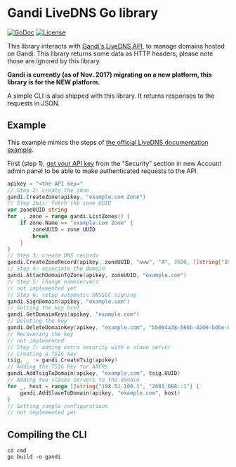 Gandi LiveDNS Go library
========================

[![GoDoc](https://godoc.org/github.com/tiramiseb/go-gandi-livedns?status.svg)](https://godoc.org/github.com/tiramiseb/go-gandi-livedns)
[![License](https://img.shields.io/badge/license-MIT-blue.svg)](https://raw.githubusercontent.com/tiramiseb/go-gandi-livedns/master/LICENSE)

This library interacts with [Gandi's LiveDNS API](http://doc.livedns.gandi.net/), to manage domains hosted on Gandi. This library returns some data as HTTP headers, please note those are ignored by this library.

**Gandi is currently (as of Nov. 2017) migrating on a new platform, this library is for the NEW platform.**

A simple CLI is also shipped with this library. It returns responses to the requests in JSON.

Example
-------

This example mimics the steps of [the official LiveDNS documentation example](http://doc.livedns.gandi.net/#quick-example).

First (step 1), [get your API key](https://account.gandi.net/) from the "Security" section in new Account admin panel to be able to make authenticated requests to the API.

```go
apikey = "<the API key>"
// Step 2: create the zone
gandi.CreateZone(apikey, "example.com Zone")
// Step 2bis: fetch the zone UUID
var zoneUUID string
for _, zone = range gandi.ListZones() {
    if zone.Name == "example.com Zone" {
        zoneUUID = zone.UUID
        break
    }
}
// Step 3: create DNS records
gandi.CreateZoneRecord(apikey, zoneUUID, "www", "A", 3600, []string{"192.168.0.1"})
// Step 4: associate the domain
gandi.AttachDomainToZone(apikey, zoneUUID, "example.com")
// Step 5: change nameservers
// not implemented yet
// Step 6: setup automatic DNSSEC signing
gandi.SignDomain(apikey, "example.com")
// Getting the key href
gandi.GetDomainKeys(apikey, "example.com")
// Deleting the key
gandi.DeleteDomainKey(apikey, "example.com", "bb004a38-566b-4200-bd6e-830b48ea50cf")
// Recovering the key
// not implemented
// Step 7: adding extra security with a slave server
// Creating a TSIG key
tsig, _ := gandi.CreateTsig(apikey)
// Adding the TSIG key for AXFRs
gandi.AddTsigToDomain(apikey, "example.com", tsig.UUID)
// Adding two slaves servers to the domain
for _, host = range []string{"198.51.100.1", "2001:DB8::1"} {
    gandi.AddSlaveToDomain(apikey, "example.com", host)
}
// Getting sample configurations
// not implemented yet
```

Compiling the CLI
-----------------

```
cd cmd
go build -o gandi
```
